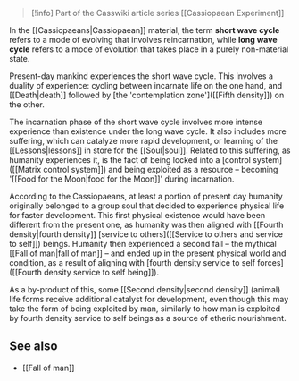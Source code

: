 
> [!info] Part of the Casswiki article series [[Cassiopaean Experiment]]

In the [[Cassiopaeans|Cassiopaean]] material, the term **short wave cycle** refers to a mode of evolving that involves reincarnation, while **long wave cycle** refers to a mode of evolution that takes place in a purely non-material state.

Present-day mankind experiences the short wave cycle. This involves a duality of experience: cycling between incarnate life on the one hand, and [[Death|death]] followed by [the 'contemplation zone']([[Fifth density]]) on the other.

The incarnation phase of the short wave cycle involves more intense experience than existence under the long wave cycle. It also includes more suffering, which can catalyze more rapid development, or learning of the [[Lessons|lessons]] in store for the [[Soul|soul]]. Related to this suffering, as humanity experiences it, is the fact of being locked into a [control system]([[Matrix control system]]) and being exploited as a resource – becoming '[[Food for the Moon|food for the Moon]]' during incarnation.

According to the Cassiopaeans, at least a portion of present day humanity originally belonged to a group soul that decided to experience physical life for faster development. This first physical existence would have been different from the present one, as humanity was then aligned with [[Fourth density|fourth density]] [service to others]([[Service to others and service to self]]) beings. Humanity then experienced a second fall – the mythical [[Fall of man|fall of man]] – and ended up in the present physical world and condition, as a result of aligning with [fourth density service to self forces]([[Fourth density service to self being]]).

As a by-product of this, some [[Second density|second density]] (animal) life forms receive additional catalyst for development, even though this may take the form of being exploited by man, similarly to how man is exploited by fourth density service to self beings as a source of etheric nourishment.

See also
--------

*   [[Fall of man]]